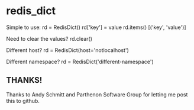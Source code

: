 redis_dict
==========

Simple to use:
rd = RedisDict()
rd['key'] = value
rd.items()
[('key', 'value')]

Need to clear the values?
rd.clear()

Different host?
rd = RedisDict(host='notlocalhost')

Different namespace?
rd = RedisDict('different-namespace')

THANKS!
-------
Thanks to Andy Schmitt and Parthenon Software Group
for letting me post this to github.
